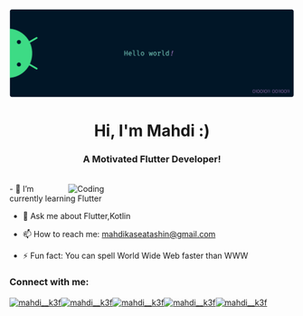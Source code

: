 [![MasterHead](https://github.com/MahdiKaseAtashin/MahdiKaseAtashin/blob/main/banner.png)](https://www.instagram.com/mahdi__k3f/)

<h1 align="center">Hi, I'm Mahdi :)</h1>
<h3 align="center">A Motivated Flutter Developer!</h3>
</br>

<!--  profile views!-->
<!-- <p align="left"> <img src="https://komarev.com/ghpvc/?username=MahdiKaseAtashin&label=Profile%20views&color=0e75b6&style=flat" alt="Mahdi" /> </p> -->
<img align="right" alt="Coding" width="400" src="https://i.pinimg.com/originals/e4/26/70/e426702edf874b181aced1e2fa5c6cde.gif">
- 🌱 I’m currently learning Flutter

- 💬 Ask me about Flutter,Kotlin

- 📫 How to reach me: mahdikaseatashin@gmail.com

- ⚡ Fun fact: You can spell World Wide Web faster than WWW
<h3 align="left">Connect with me:</h3>
<p align="left">
<a href="https://www.instagram.com/mahdikaseatashin/" target="blank"><img align="center" src="https://raw.githubusercontent.com/rahuldkjain/github-profile-readme-generator/master/src/images/icons/Social/instagram.svg" alt="mahdi__k3f" height="30" width="40" /></a><a href="http://t.me/mahdikaseatashin/" target="blank"><img align="center" src="https://upload.wikimedia.org/wikipedia/commons/8/82/Telegram_logo.svg" alt="mahdi__k3f" height="30" width="40" /></a><a href="https://wa.me/+989025648561/" target="blank"><img align="center" src="https://raw.githubusercontent.com/rahuldkjain/github-profile-readme-generator/master/src/images/icons/Social/whatsapp.svg" alt="mahdi__k3f" height="30" width="40" /></a><a href="https://twitter.com/Mahdi_K3F" target="blank"><img align="center" src="https://raw.githubusercontent.com/rahuldkjain/github-profile-readme-generator/master/src/images/icons/Social/twitter.svg" alt="mahdi__k3f" height="30" width="40" /></a><a href="https://join.skype.com/invite/k8JCbYpbpk9W" target="blank"><img align="center" src="https://raw.githubusercontent.com/rahuldkjain/github-profile-readme-generator/master/src/images/icons/Social/skype.svg" alt="mahdi__k3f" height="30" width="40" /></a>
</p>
<!--
**MahdiKaseAtashin/MahdiKaseAtashin** is a ✨ _special_ ✨ repository because its `README.md` (this file) appears on your GitHub profile.

-->
